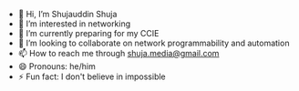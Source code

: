 - 👋 Hi, I’m Shujauddin Shuja
- 👀 I’m interested in networking
- 🌱 I’m currently preparing for my CCIE
- 💞️ I’m looking to collaborate on network programmability and automation
- 📫 How to reach me through shuja.media@gmail.com
- 😄 Pronouns: he/him
- ⚡ Fun fact: I don't believe in impossible

<!---
sshuja2/sshuja2 is a ✨ special ✨ repository because its `README.md` (this file) appears on your GitHub profile.
You can click the Preview link to take a look at your changes.
--->

